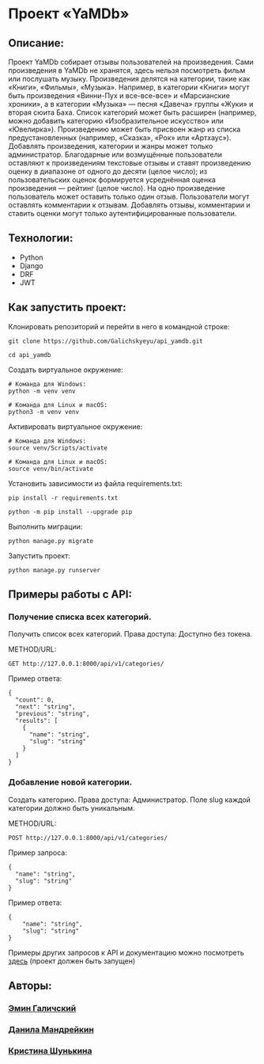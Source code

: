 # Проект «YaMDb»

## Описание:
Проект YaMDb собирает отзывы пользователей на произведения. Сами произведения в YaMDb не хранятся, здесь нельзя посмотреть фильм или послушать музыку.
Произведения делятся на категории, такие как «Книги», «Фильмы», «Музыка». Например, в категории «Книги» могут быть произведения «Винни-Пух и все-все-все» и «Марсианские хроники», а в категории «Музыка» — песня «Давеча» группы «Жуки» и вторая сюита Баха. Список категорий может быть расширен (например, можно добавить категорию «Изобразительное искусство» или «Ювелирка»). 
Произведению может быть присвоен жанр из списка предустановленных (например, «Сказка», «Рок» или «Артхаус»). 
Добавлять произведения, категории и жанры может только администратор.
Благодарные или возмущённые пользователи оставляют к произведениям текстовые отзывы и ставят произведению оценку в диапазоне от одного до десяти (целое число); из пользовательских оценок формируется усреднённая оценка произведения — рейтинг (целое число). На одно произведение пользователь может оставить только один отзыв.
Пользователи могут оставлять комментарии к отзывам.
Добавлять отзывы, комментарии и ставить оценки могут только аутентифицированные пользователи.

## Технологии:
- Python
- Django
- DRF
- JWT

## Как запустить проект:
Клонировать репозиторий и перейти в него в командной строке:

```
git clone https://github.com/Galichskyeyu/api_yamdb.git
```

```
cd api_yamdb
```

Cоздать виртуальное окружение:

```
# Команда для Windows:
python -m venv venv
```

```
# Команда для Linux и macOS:
python3 -m venv venv
```

Активировать виртуальное окружение:

```
# Команда для Windows:
source venv/Scripts/activate
```

```
# Команда для Linux и macOS:
source venv/bin/activate
```

Установить зависимости из файла requirements.txt:

```
pip install -r requirements.txt
```

```
python -m pip install --upgrade pip
```

Выполнить миграции:

```
python manage.py migrate
```

Запустить проект:

```
python manage.py runserver
```

## Примеры работы с API:

### Получение списка всех категорий.
Получить список всех категорий. Права доступа: Доступно без токена.

METHOD/URL:
```
GET http://127.0.0.1:8000/api/v1/categories/
```
Пример ответа:
```
{
  "count": 0,
  "next": "string",
  "previous": "string",
  "results": [
    {
      "name": "string",
      "slug": "string"
    }
  ]
}
```
### Добавление новой категории.
Создать категорию. Права доступа: Администратор. Поле slug каждой категории должно быть уникальным.

METHOD/URL:
```
POST http://127.0.0.1:8000/api/v1/categories/
```
Пример запроса:
```
{
  "name": "string",
  "slug": "string"
}
```
Пример ответа:
```
{
    "name": "string",
    "slug": "string"
}
```
Примеры других запросов к API и документацию можно посмотреть [здесь](http://127.0.0.1:8000/redoc/ "здесь") (проект должен быть запущен)

## Авторы: 
### [Эмин Галичский](https://github.com/Galichskyeyu "Эмин Галичский")

### [Данила Мандрейкин](https://github.com/Danila-19 "Данила Мандрейкин")

### [Кристина Шунькина](https://github.com/krispushka "Кристина Шунькина")
